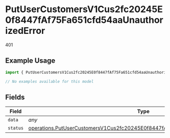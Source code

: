 # PutUserCustomersV1Cus2fc20245E0f8447fAf75Fa651cfd54aaUnauthorizedError

401

## Example Usage

```typescript
import { PutUserCustomersV1Cus2fc20245E0f8447fAf75Fa651cfd54aaUnauthorizedError } from "@dhaba/safepay-ts/models/errors";

// No examples available for this model
```

## Fields

| Field                                                                                                                                                                                    | Type                                                                                                                                                                                     | Required                                                                                                                                                                                 | Description                                                                                                                                                                              |
| ---------------------------------------------------------------------------------------------------------------------------------------------------------------------------------------- | ---------------------------------------------------------------------------------------------------------------------------------------------------------------------------------------- | ---------------------------------------------------------------------------------------------------------------------------------------------------------------------------------------- | ---------------------------------------------------------------------------------------------------------------------------------------------------------------------------------------- |
| `data`                                                                                                                                                                                   | *any*                                                                                                                                                                                    | :heavy_minus_sign:                                                                                                                                                                       | N/A                                                                                                                                                                                      |
| `status`                                                                                                                                                                                 | [operations.PutUserCustomersV1Cus2fc20245E0f8447fAf75Fa651cfd54aaUnauthorizedStatus](../../models/operations/putusercustomersv1cus2fc20245e0f8447faf75fa651cfd54aaunauthorizedstatus.md) | :heavy_minus_sign:                                                                                                                                                                       | N/A                                                                                                                                                                                      |